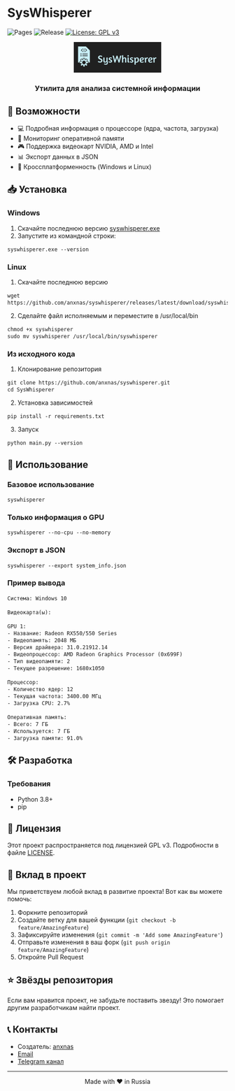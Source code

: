 # SysWhisperer

![Pages](https://github.com/anxnas/syswhisperer/actions/workflows/deploy-pages.yml/badge.svg)
![Release](https://github.com/anxnas/syswhisperer/actions/workflows/release.yml/badge.svg)
[![License: GPL v3](https://img.shields.io/badge/License-GPLv3-blue.svg)](https://www.gnu.org/licenses/gpl-3.0)

<div align="center">
    <img src="docs/assets/logo.png" alt="SysWhisperer Logo" width="200"/>
    <h3>Утилита для анализа системной информации</h3>
</div>

## 🚀 Возможности

- 💻 Подробная информация о процессоре (ядра, частота, загрузка)
- 🧮 Мониторинг оперативной памяти
- 🎮 Поддержка видеокарт NVIDIA, AMD и Intel
- 📊 Экспорт данных в JSON
- 🔄 Кроссплатформенность (Windows и Linux)

## 📥 Установка

### Windows
1. Скачайте последнюю версию [syswhisperer.exe](https://github.com/anxnas/syswhisperer/releases/latest)
2. Запустите из командной строки:
```
syswhisperer.exe --version
```

### Linux
1. Скачайте последнюю версию
```
wget https://github.com/anxnas/syswhisperer/releases/latest/download/syswhisperer
```
2. Сделайте файл исполняемым и переместите в /usr/local/bin
```
chmod +x syswhisperer
sudo mv syswhisperer /usr/local/bin/syswhisperer
```

### Из исходного кода
1. Клонирование репозитория
```
git clone https://github.com/anxnas/syswhisperer.git
cd SysWhisperer
```
2. Установка зависимостей
```
pip install -r requirements.txt
```
3. Запуск
```
python main.py --version
```


## 🎯 Использование

### Базовое использование

```
syswhisperer
```

### Только информация о GPU

```
syswhisperer --no-cpu --no-memory
```

### Экспорт в JSON

```
syswhisperer --export system_info.json
```

### Пример вывода

```
Система: Windows 10

Видеокарта(ы):

GPU 1:
- Название: Radeon RX550/550 Series
- Видеопамять: 2048 МБ
- Версия драйвера: 31.0.21912.14
- Видеопроцессор: AMD Radeon Graphics Processor (0x699F)
- Тип видеопамяти: 2
- Текущее разрешение: 1680x1050

Процессор:
- Количество ядер: 12
- Текущая частота: 3400.00 МГц
- Загрузка CPU: 2.7%

Оперативная память:
- Всего: 7 ГБ
- Используется: 7 ГБ
- Загрузка памяти: 91.0%
```

## 🛠 Разработка

### Требования
- Python 3.8+
- pip


## 📄 Лицензия

Этот проект распространяется под лицензией GPL v3. Подробности в файле [LICENSE](LICENSE).

## 🤝 Вклад в проект

Мы приветствуем любой вклад в развитие проекта! Вот как вы можете помочь:

1. Форкните репозиторий
2. Создайте ветку для вашей функции (`git checkout -b feature/AmazingFeature`)
3. Зафиксируйте изменения (`git commit -m 'Add some AmazingFeature'`)
4. Отправьте изменения в ваш форк (`git push origin feature/AmazingFeature`)
5. Откройте Pull Request

## ⭐️ Звёзды репозитория

Если вам нравится проект, не забудьте поставить звезду! Это помогает другим разработчикам найти проект.

## 📞 Контакты

- Создатель: [anxnas](https://github.com/anxas)
- [Email](mailto:ananasicsoftwareinc@gmail.com)
- [Telegram канал](https://t.me/anxnas)

---
<div align="center">
    Made with ❤️ in Russia
</div>
